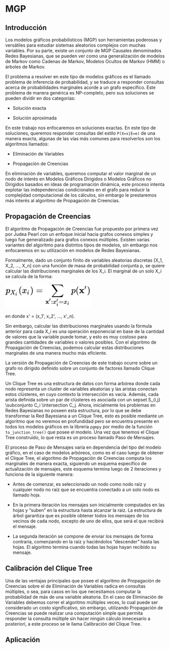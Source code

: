 # MGP

## Introducción

Los modelos gráficos probabilísticos (MGP) son herramientas poderosas y versátiles para estudiar sistemas aleatorios complejos con muchas variables. Por su parte, existe un conjunto de MGP Causales denominados Redes Bayesianas, que se pueden ver como una generalización de modelos de Markov como Cadenas de Markov, Modelos Ocultos de Markov (HMM) o árboles de Markov.

El problema a resolver en este tipo de modelos gráficos es el llamado problema de inferencia de probabilidad, y se traduce a responder consultas acerca de probabilidades marginales acorde a un grafo específico. Este problema de manera genérica es NP-completo, pero sus soluciones se pueden dividir en dos categorías:

- Solución exacta

- Solución aproximada

En este trabajo nos enfocaremos en soluciones exactas. En este tipo de soluciones, queremos responder consultas del estilo `P(X=x|E=e)` de una manera exacta, algunas de las vías más comunes para resolverlos son los algoritmos llamados:

- Eliminación de Variables

- Propagación de Creencias

En eliminación de variables, queremos computar el valor marginal de un nodo de interés en Modelos Gráficos Dirigidos o Modelos Gráficos no Dirigidos basados en ideas de programación dinámica, este proceso intenta explotar las independencias condicionales en el grafo para reducir la complejidad computacional de los cálculos, sin embargo le prestaremos más interés al algoritmo de Propagación de Creencias.

## Propagación de Creencias

El algoritmo de Propagación de Creencias fue propuesto por primera vez por Judea Pearl con un enfoque inicial hacia grafos conexos simples y luego fue generalizado para grafos conexos múltiples. Existen varias variantes del algoritmo para distintos tipos de modelos, sin embargo nos enfocaremos en su utilización en modelos de Redes Bayesianas.

Formalmente, dado un conjunto finito de variables aleatorias discretas [X_1, X_2, ..., X_n] con una función de masa de probabilidad conjunta p, se quiere calcular las distribuciones marginales de los X_i. El marginal de un solo X_i se calcula de la forma:

![problem-equation](problem.svg)

en donde x' = (x_1', x_2', ..., x'\_n).

Sin embargo, calcular las distribuciones marginales usando la fórmula anterior para cada X_i es una operación exponencial en base de la cantidad de valores que la variable puede tomar, y esto es muy costoso para grandes cantidades de variables o valores posibles. Con el algoritmo de Propagación de Creencias, podemos calcular estas distribuciones marginales de una manera mucho más eficiente.

La versión de Propagación de Creencias de este trabajo ocurre sobre un grafo no dirigido definido sobre un conjunto de factores llamado Clique Tree.

Un Clique Tree es una estructura de datos con forma arbórea donde cada nodo representa un cluster de variables aleatorias y las aristas conectan estos clústeres, en cuyo contexto la intersección es vacía. Además, cada arista definida sobre un par de clústeres es asociada con un sepset S_{i,j} \subconjunto C_i \intersection C_j. Ahora, inicialmente los problemas en Redes Bayesianas no poseen esta estructura, por lo que se debe transformar la Red Bayesiana a un Clique Tree, esto es posible mediante un algoritmo que no veremos en profundidad pero se encuentra presente en todos los modelos gráficos en la librería `pgmpy` por medio de la función `to_junction_tree()` que posee el modelo. Una vez que tenemos el Clique Tree construido, lo que resta es un proceso llamado Paso de Mensajes.

El proceso de Paso de Mensajes varía en dependencia del tipo del modelo gráfico, en el caso de modelos arbóreos, como es el caso luego de obtener el Clique Tree, el algoritmo de Propagación de Creencias computa los marginales de manera exacta, siguiendo un esquema específico de actualización de mensajes, este esquema termina luego de 2 iteraciones y funciona de la siguiente manera:

- Antes de comenzar, es seleccionado un nodo como nodo raíz y cualquier nodo no raíz que se encuentra conectado a un solo nodo es llamado hoja.

- En la primera iteración los mensajes son inicialmente computados en las hojas y “suben” en la estructura hasta alcanzar la raíz. La estructura de árbol garantiza que es posible obtener todos los mensajes de los vecinos de cada nodo, excepto de uno de ellos, que será el que recibirá el mensaje.

- La segunda iteración se compone de enviar los mensajes de forma contraria, comenzando en la raíz y haciéndolos “descender” hasta las hojas. El algoritmo termina cuando todas las hojas hayan recibido su mensaje.


## Calibración del Clique Tree

Una de las ventajas principales que posee el algoritmo de Propagación de Creencias sobre el de Eliminación de Variables radica en consultas múltiples, o sea, para casos en los que necesitamos computar la probabilidad de más de una variable aleatoria. En el caso de Eliminación de Variables debemos correr el algoritmo múltiples veces, lo cual puede ser considerado un costo significativo, sin embargo, utilizando Propagación de Creencias se puede realizar una computación simple que permita responder la consulta múltiple sin hacer ningún cálculo innecesario a posteriori, a este proceso se le llama Calibración del Clique Tree.

## Aplicación
